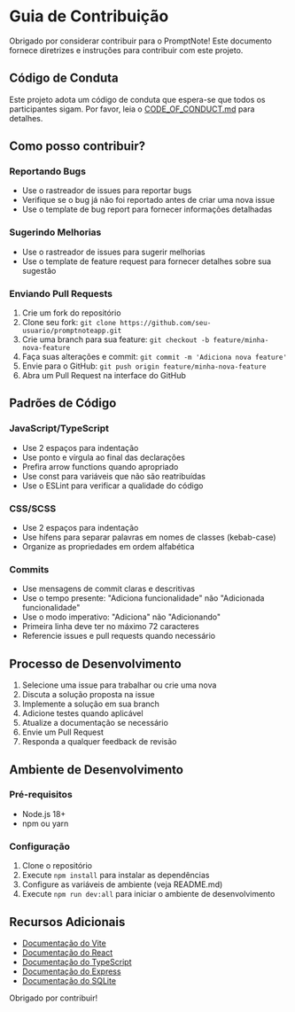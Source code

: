# Guia de Contribuição

Obrigado por considerar contribuir para o PromptNote! Este documento fornece diretrizes e instruções para contribuir com este projeto.

## Código de Conduta

Este projeto adota um código de conduta que espera-se que todos os participantes sigam. Por favor, leia o [CODE_OF_CONDUCT.md](CODE_OF_CONDUCT.md) para detalhes.

## Como posso contribuir?

### Reportando Bugs

- Use o rastreador de issues para reportar bugs
- Verifique se o bug já não foi reportado antes de criar uma nova issue
- Use o template de bug report para fornecer informações detalhadas

### Sugerindo Melhorias

- Use o rastreador de issues para sugerir melhorias
- Use o template de feature request para fornecer detalhes sobre sua sugestão

### Enviando Pull Requests

1. Crie um fork do repositório
2. Clone seu fork: `git clone https://github.com/seu-usuario/promptnoteapp.git`
3. Crie uma branch para sua feature: `git checkout -b feature/minha-nova-feature`
4. Faça suas alterações e commit: `git commit -m 'Adiciona nova feature'`
5. Envie para o GitHub: `git push origin feature/minha-nova-feature`
6. Abra um Pull Request na interface do GitHub

## Padrões de Código

### JavaScript/TypeScript

- Use 2 espaços para indentação
- Use ponto e vírgula ao final das declarações
- Prefira arrow functions quando apropriado
- Use const para variáveis que não são reatribuídas
- Use o ESLint para verificar a qualidade do código

### CSS/SCSS

- Use 2 espaços para indentação
- Use hífens para separar palavras em nomes de classes (kebab-case)
- Organize as propriedades em ordem alfabética

### Commits

- Use mensagens de commit claras e descritivas
- Use o tempo presente: "Adiciona funcionalidade" não "Adicionada funcionalidade"
- Use o modo imperativo: "Adiciona" não "Adicionando"
- Primeira linha deve ter no máximo 72 caracteres
- Referencie issues e pull requests quando necessário

## Processo de Desenvolvimento

1. Selecione uma issue para trabalhar ou crie uma nova
2. Discuta a solução proposta na issue
3. Implemente a solução em sua branch
4. Adicione testes quando aplicável
5. Atualize a documentação se necessário
6. Envie um Pull Request
7. Responda a qualquer feedback de revisão

## Ambiente de Desenvolvimento

### Pré-requisitos

- Node.js 18+
- npm ou yarn

### Configuração

1. Clone o repositório
2. Execute `npm install` para instalar as dependências
3. Configure as variáveis de ambiente (veja README.md)
4. Execute `npm run dev:all` para iniciar o ambiente de desenvolvimento

## Recursos Adicionais

- [Documentação do Vite](https://vitejs.dev/guide/)
- [Documentação do React](https://react.dev/learn)
- [Documentação do TypeScript](https://www.typescriptlang.org/docs/)
- [Documentação do Express](https://expressjs.com/pt-br/guide/routing.html)
- [Documentação do SQLite](https://www.sqlite.org/docs.html)

Obrigado por contribuir! 
